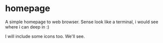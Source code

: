 # homepage

A simple homepage to web browser. Sense look like a terminal, 
i would see where i can deep in :)

I will include some icons too. We'll see.